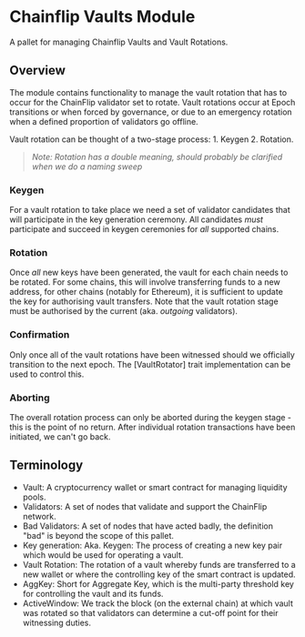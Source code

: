 # Chainflip Vaults Module

A pallet for managing Chainflip Vaults and Vault Rotations.

## Overview

The module contains functionality to manage the vault rotation that has to occur for the ChainFlip validator set to
rotate. Vault rotations occur at Epoch transitions or when forced by governance, or due to an emergency rotation when
a defined proportion of validators go offline.

Vault rotation can be thought of a two-stage process: 1. Keygen 2. Rotation.

> *Note: Rotation has a double meaning, should probably be clarified when we do a naming sweep*

### Keygen

For a vault rotation to take place we need a set of validator candidates that will participate in the key
generation ceremony. All candidates *must* participate and succeed in keygen ceremonies for *all* supported chains.

### Rotation

Once *all* new keys have been generated, the vault for each chain needs to be rotated. For some chains, this will
involve transferring funds to a new address, for other chains (notably for Ethereum), it is sufficient to update
the key for authorising vault transfers. Note that the vault rotation stage must be authorised by the current (aka.
*outgoing* validators).

### Confirmation

Only once all of the vault rotations have been witnessed should we officially transition to the next epoch. The
[VaultRotator] trait implementation can be used to control this.

### Aborting

The overall rotation process can only be aborted during the keygen stage - this is the point of no return. After
individual rotation transactions have been initiated, we can't go back.

## Terminology

- Vault: A cryptocurrency wallet or smart contract for managing liquidity pools.
- Validators: A set of nodes that validate and support the ChainFlip network.
- Bad Validators: A set of nodes that have acted badly, the definition "bad" is beyond the scope of
  this pallet.
- Key generation: Aka. Keygen: The process of creating a new key pair which would be used for operating a vault.
- Vault Rotation: The rotation of a vault whereby funds are transferred to a new wallet or where the controlling key
  of the smart contract is updated.
- AggKey: Short for Aggregate Key, which is the multi-party threshold key for controlling the vault and its funds.
- ActiveWindow: We track the block (on the external chain) at which vault was rotated so that validators can
  determine a cut-off point for their witnessing duties.